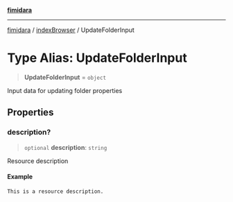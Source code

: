 [**fimidara**](../../README.md)

***

[fimidara](../../modules.md) / [indexBrowser](../README.md) / UpdateFolderInput

# Type Alias: UpdateFolderInput

> **UpdateFolderInput** = `object`

Input data for updating folder properties

## Properties

### description?

> `optional` **description**: `string`

Resource description

#### Example

```
This is a resource description.
```
